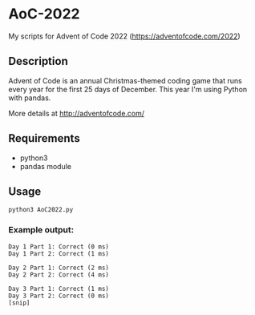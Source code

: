 # AoC-2022
My scripts for Advent of Code 2022 (https://adventofcode.com/2022)

## Description
Advent of Code is an annual Christmas-themed coding game that runs every year for the first 25 days of December. This
year I'm using Python with pandas.

More details at http://adventofcode.com/

## Requirements
* python3
* pandas module

## Usage
```python3 AoC2022.py```

### Example output:
```
Day 1 Part 1: Correct (0 ms)
Day 1 Part 2: Correct (1 ms)

Day 2 Part 1: Correct (2 ms)
Day 2 Part 2: Correct (4 ms)

Day 3 Part 1: Correct (1 ms)
Day 3 Part 2: Correct (0 ms)
[snip]
```
